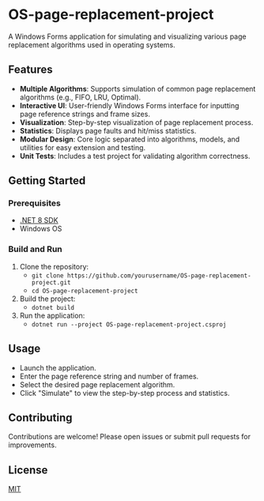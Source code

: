﻿# OS-page-replacement-project

A Windows Forms application for simulating and visualizing various page replacement algorithms used in operating systems.

## Features

- **Multiple Algorithms**: Supports simulation of common page replacement algorithms (e.g., FIFO, LRU, Optimal).
- **Interactive UI**: User-friendly Windows Forms interface for inputting page reference strings and frame sizes.
- **Visualization**: Step-by-step visualization of page replacement process.
- **Statistics**: Displays page faults and hit/miss statistics.
- **Modular Design**: Core logic separated into algorithms, models, and utilities for easy extension and testing.
- **Unit Tests**: Includes a test project for validating algorithm correctness.

## Getting Started

### Prerequisites

- [.NET 8 SDK](https://dotnet.microsoft.com/download)
- Windows OS

### Build and Run

1. Clone the repository:
      - `git clone https://github.com/yourusername/OS-page-replacement-project.git`
      - `cd OS-page-replacement-project`
3. Build the project:
    - `dotnet build`
4. Run the application:
    - `dotnet run --project OS-page-replacement-project.csproj`

## Usage

- Launch the application.
- Enter the page reference string and number of frames.
- Select the desired page replacement algorithm.
- Click "Simulate" to view the step-by-step process and statistics.

## Contributing

Contributions are welcome! Please open issues or submit pull requests for improvements.

## License

[MIT](LICENSE)
